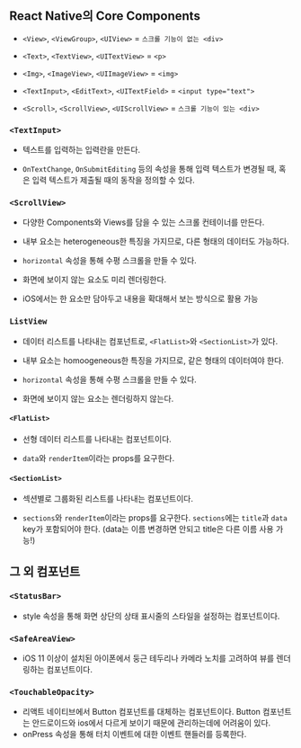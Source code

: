 ## React Native의 Core Components

-   `<View>`, `<ViewGroup>`, `<UIView>` = `스크롤 기능이 없는 <div>`

-   `<Text>`, `<TextView>`, `<UITextView>` = `<p>`

-   `<Img>`, `<ImageView>`, `<UIImageView>` = `<img>`

-   `<TextInput>`, `<EditText>`, `<UITextField>` = `<input type="text">`

-   `<Scroll>`, `<ScrollView>`, `<UIScrollView>` = `스크롤 기능이 있는 <div>`

### `<TextInput>`

-   텍스트를 입력하는 입력란을 만든다.

-   `OnTextChange`, `OnSubmitEditing` 등의 속성을 통해 입력 텍스트가 변경될 때, 혹은 입력 텍스트가 제출될 때의 동작을 정의할 수 있다.

### `<ScrollView>`

-   다양한 Components와 Views를 담을 수 있는 스크롤 컨테이너를 만든다.

-   내부 요소는 heterogeneous한 특징을 가지므로, 다른 형태의 데이터도 가능하다.

-   `horizontal` 속성을 통해 수평 스크롤을 만들 수 있다.

-   화면에 보이지 않는 요소도 미리 렌더링한다.

-   iOS에서는 한 요소만 담아두고 내용을 확대해서 보는 방식으로 활용 가능

### `ListView`

-   데이터 리스트를 나타내는 컴포넌트로, `<FlatList>`와 `<SectionList>`가 있다.

-   내부 요소는 homoogeneous한 특징을 가지므로, 같은 형태의 데이터여야 한다.

-   `horizontal` 속성을 통해 수평 스크롤을 만들 수 있다.

-   화면에 보이지 않는 요소는 렌더링하지 않는다.

#### `<FlatList>`

-   선형 데이터 리스트를 나타내는 컴포넌트이다.

-   `data`와 `renderItem`이라는 props를 요구한다.

#### `<SectionList>`

-   섹션별로 그룹화된 리스트를 나타내는 컴포넌트이다.

-   `sections`와 `renderItem`이라는 props를 요구한다. `sections`에는 `title`과 `data` key가 포함되어야 한다. (data는 이름 변경하면 안되고 title은 다른 이름 사용 가능!)

## 그 외 컴포넌트

### `<StatusBar>`

-   style 속성을 통해 화면 상단의 상태 표시줄의 스타일을 설정하는 컴포넌트이다.

### `<SafeAreaView>`

-   iOS 11 이상이 설치된 아이폰에서 둥근 테두리나 카메라 노치를 고려하여 뷰를 렌더링하는 컴포넌트이다.

### `<TouchableOpacity>`

-   리액트 네이티브에서 Button 컴포넌트를 대체하는 컴포넌트이다. Button 컴포넌트는 안드로이드와 ios에서 다르게 보이기 때문에 관리하는데에 어려움이 있다.
-   onPress 속성을 통해 터치 이벤트에 대한 이벤트 핸들러를 등록한다.
